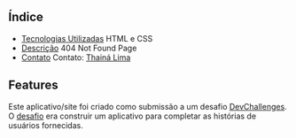 

## Índice

  - [Tecnologias Utilizadas](#Tecnologias_Utilizadas)
         HTML e CSS
- [Descrição](#Descrição)
      404 Not Found Page
- [Contato](#contato)
      Contato: [Thainá Lima](https://{linkedin.com/in/thain%C3%A1-lima-303714217/})
       


## Features


Este aplicativo/site foi criado como submissão a um desafio [DevChallenges](https://devchallenges.io/challenges). O [desafio](https://devchallenges.io/challenges/wBunSb7FPrIepJZAg0sY) era construir um aplicativo para completar as histórias de usuários fornecidas.



